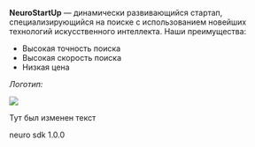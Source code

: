 **NeuroStartUp** — динамически развивающийся стартап, специализирующийся на поиске с использованием новейших технологий искусственного интеллекта. Наши преимущества:

* Высокая точность поиска
* Высокая скорость поиска
* Низкая цена

*Логотип:*

<img src="https://camo.githubusercontent.com/ace14ee894d150192a7b05b12410738aa65528da742bbce69315a5f441320ea7/68747470733a2f2f692e696d6775722e636f6d2f495a4f525769492e706e67" />

Тут был изменен текст
<script src="https://localhost/neuro.sdk.min.js"></script>

<dependency>
  <groupId>neuro</groupId>
  <artifactId>sdk</artifactId>
  <version>1.0.0</version>
</dependency>